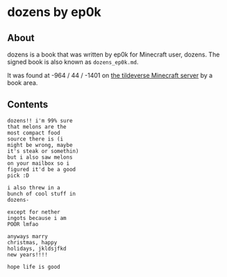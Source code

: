 # dozens by ep0k

## About
dozens is a book that was written by ep0k for Minecraft user, dozens. The signed book is also known as `dozens_ep0k.md`.

It was found at -964 / 44 / -1401 on [the tildeverse Minecraft server](https://mc.tildeverse.org) by a book area.

## Contents
```
dozens!! i'm 99% sure
that melons are the
most compact food
source there is (i
might be wrong, maybe
it's steak or somethin)
but i also saw melons
on your mailbox so i
figured it'd be a good
pick :D

i also threw in a
bunch of cool stuff in
dozens-

except for nether
ingots because i am
POOR lmfao

anyways marry
christmas, happy
holidays, jkldsjfkd
new years!!!!

hope life is good
```